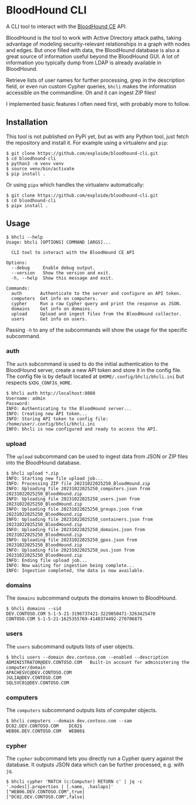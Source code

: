 # BloodHound CLI

A CLI tool to interact with the [BloodHound CE](https://github.com/SpecterOps/BloodHound) API.

BloodHound is *the* tool to work with Active Directory attack paths, taking advantage of modeling security-relevant relationships in a graph with nodes and edges.
But once filled with data, the BloodHound database is also a great source of information useful beyond the BloodHound GUI.
A lot of information you typically dump from LDAP is already available in BloodHound.

Retrieve lists of user names for further processing, grep in the description field, or even run custom Cypher queries, `bhcli` makes the information accessible on the commandline.
Oh and it can ingest ZIP files!

I implemented basic features I often need first, with probably more to follow.


## Installation

This tool is not published on PyPi yet, but as with any Python tool, just fetch the repository and install it.
For example using a virtualenv and `pip`:

```console
$ git clone https://github.com/exploide/bloodhound-cli.git
$ cd bloodhound-cli
$ python3 -m venv venv
$ source venv/bin/activate
$ pip install .
```

Or using `pipx` which handles the virtualenv automatically:

```console
$ git clone https://github.com/exploide/bloodhound-cli.git
$ cd bloodhound-cli
$ pipx install .
```


## Usage

```console
$ bhcli --help
Usage: bhcli [OPTIONS] COMMAND [ARGS]...

  CLI tool to interact with the BloodHound CE API

Options:
  --debug     Enable debug output.
  --version   Show the version and exit.
  -h, --help  Show this message and exit.

Commands:
  auth       Authenticate to the server and configure an API token.
  computers  Get info on computers.
  cypher     Run a raw Cypher query and print the response as JSON.
  domains    Get info on domains.
  upload     Upload and ingest files from the BloodHound collector.
  users      Get info on users.
```

Passing `-h` to any of the subcommands will show the usage for the specific subcommand.


### auth

The `auth` subcommand is used to do the initial authentication to the BloodHound server, create a new API token and store it in the config file.
The config file is by default located at `$HOME/.config/bhcli/bhcli.ini` but respects `$XDG_CONFIG_HOME`.

```console
$ bhcli auth http://localhost:8080
Username: admin
Password:
INFO: Authenticating to the BloodHound server...
INFO: Creating new API token...
INFO: Storing API token to config file: /home/user/.config/bhcli/bhcli.ini
INFO: bhcli is now configured and ready to access the API.
```


### upload

The `upload` subcommand can be used to ingest data from JSON or ZIP files into the BloodHound database.

```console
$ bhcli upload *.zip
INFO: Starting new file upload job...
INFO: Processing ZIP file 20231022025250_BloodHound.zip
INFO: Uploading file 20231022025250_computers.json from 20231022025250_BloodHound.zip
INFO: Uploading file 20231022025250_users.json from 20231022025250_BloodHound.zip
INFO: Uploading file 20231022025250_groups.json from 20231022025250_BloodHound.zip
INFO: Uploading file 20231022025250_containers.json from 20231022025250_BloodHound.zip
INFO: Uploading file 20231022025250_domains.json from 20231022025250_BloodHound.zip
INFO: Uploading file 20231022025250_gpos.json from 20231022025250_BloodHound.zip
INFO: Uploading file 20231022025250_ous.json from 20231022025250_BloodHound.zip
INFO: Ending file upload job...
INFO: Now waiting for ingestion being complete...
INFO: Ingestion completed, the data is now available.
```


### domains

The `domains` subcommand outputs the domains known to BloodHound.

```console
$ bhcli domains --sid
DEV.CONTOSO.COM	S-1-5-21-3196737421-3229850471-3263425470
CONTOSO.COM	S-1-5-21-1625355769-4140374492-270706875
```


### users

The `users` subcommand outputs lists of user objects.

```console
$ bhcli users --domain dev.contoso.com --enabled --description
ADMINISTRATOR@DEV.CONTOSO.COM	Built-in account for administering the computer/domain
APACHESVC@DEV.CONTOSO.COM
JULIA@DEV.CONTOSO.COM
SQLSVC01@DEV.CONTOSO.COM
```


### computers

The `computers` subcommand outputs lists of computer objects.

```console
$ bhcli computers --domain dev.contoso.com --sam
DC02.DEV.CONTOSO.COM	DC02$
WEB06.DEV.CONTOSO.COM	WEB06$
```


### cypher

The `cypher` subcommand lets you directly run a Cypher query against the database.
It outputs JSON data which can be further processed, e.g. with `jq`.

```console
$ bhcli cypher 'MATCH (c:Computer) RETURN c' | jq -c '.nodes[].properties | [.name, .haslaps]'
["WEB06.DEV.CONTOSO.COM",true]
["DC02.DEV.CONTOSO.COM",false]
```
